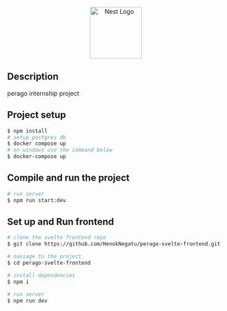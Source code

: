 <p align="center">
  <a href="http://nestjs.com/" target="blank"><img src="https://nestjs.com/img/logo-small.svg" width="120" alt="Nest Logo" /></a>
</p>

[circleci-image]: https://img.shields.io/circleci/build/github/nestjs/nest/master?token=abc123def456
[circleci-url]: https://circleci.com/gh/nestjs/nest

## Description

perago internship project

## Project setup

```bash
$ npm install
# setup postgres db
$ docker compose up
# on windows use the command below
$ docker-compose up
```

## Compile and run the project

```bash
# run server
$ npm run start:dev

```

## Set up and Run frontend

```bash
# clone the svelte frontend repo
$ git clone https://github.com/HenokNegatu/perago-svelte-frontend.git

# naviage to the project
$ cd perago-svelte-frontend

# install dependencies
$ npm i

# run server
$ npm run dev
```

